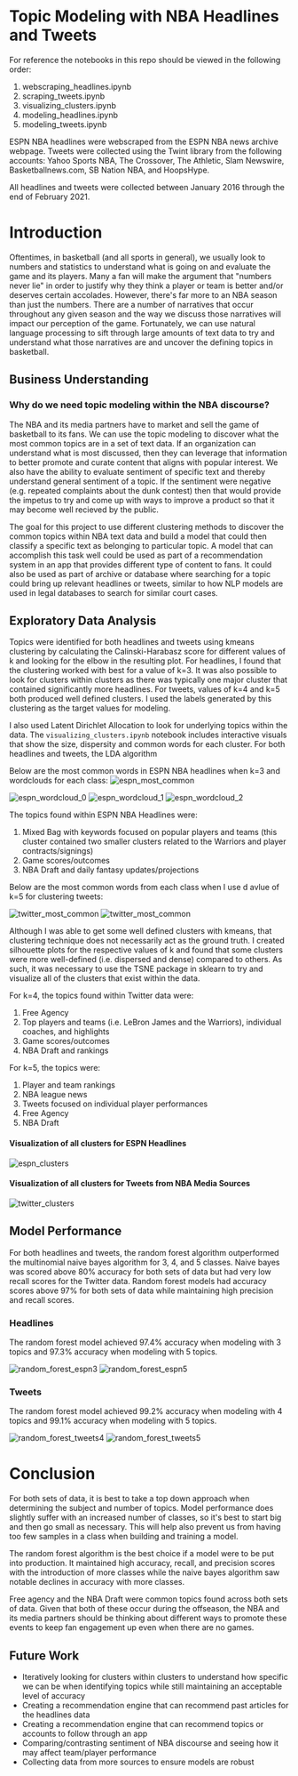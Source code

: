 # Topic Modeling with NBA Headlines and Tweets
For reference the notebooks in this repo should be viewed in the following order:
1. webscraping_headlines.ipynb
2. scraping_tweets.ipynb
3. visualizing_clusters.ipynb
4. modeling_headlines.ipynb
5. modeling_tweets.ipynb

ESPN NBA headlines were webscraped from the ESPN NBA news archive webpage.
Tweets were collected using the Twint library from the following accounts: Yahoo Sports NBA, The Crossover, The Athletic, Slam Newswire, Basketballnews.com, SB Nation NBA, and HoopsHype. 

All headlines and tweets were collected between January 2016 through the end of February 2021.

# Introduction
Oftentimes, in basketball (and all sports in general), we usually look to numbers and statistics to understand what is going on and evaluate the game and its players. Many a fan will make the argument that "numbers never lie" in order to justify why they think a player or team is better and/or deserves certain accolades. However, there's far more to an NBA season than just the numbers.  There are a number of narratives that occur throughout any given season and the way we discuss those narratives will impact our perception of the game. Fortunately, we can use natural language processing to sift through large amounts of text data to try and understand what those narratives are and uncover the defining topics in basketball. 

## Business Understanding

### Why do we need topic modeling within the NBA discourse?
The NBA and its media partners have to market and sell the game of basketball to its fans. We can use the topic modeling to discover what the most common topics are in a set of text data. If an organization can understand what is most discussed, then they can leverage that information to better promote and curate content that aligns with popular interest. We also have the ability to evaluate sentiment of specific text and thereby understand general sentiment of a topic. If the sentiment were negative (e.g. repeated complaints about the dunk contest) then that would provide the impetus to try and come up with ways to improve a product so that it may become well recieved by the public.

The goal for this project to use different clustering methods to discover the common topics within NBA text data and build a model that could then classify a specific text as belonging to particular topic.  A model that can accomplish this task well could be used as part of a recommendation system in an app that provides different type of content to fans. It could also be used as part of archive or database where searching for a topic could bring up relevant headlines or tweets, similar to how NLP models are used in legal databases to search for similar court cases.

## Exploratory Data Analysis

Topics were identified for both headlines and tweets using kmeans clustering by calculating the Calinski-Harabasz score for different values of k and looking for the elbow in the resulting plot.  For headlines, I found that the clustering worked with best for a value of k=3. It was also possible to look for clusters within clusters as there was typically one major cluster that contained significantly more headlines. For tweets, values of k=4 and k=5 both produced well defined clusters. I used the labels generated by this clustering as the target values for modeling.

I also used Latent Dirichlet Allocation to look for underlying topics within the data. The `visualizing_clusters.ipynb` notebook includes interactive visuals that show the size, dispersity and common words for each cluster. For both headlines and tweets, the LDA algorithm 

Below are the most common words in ESPN NBA headlines when k=3 and wordclouds for each class:
![espn_most_common](images/espn_most_common_words_three_classes.png)

![espn_wordcloud_0](images/group_zero_wordcloud.png)
![espn_wordcloud_1](images/group_one_wordcloud.png)
![espn_wordcloud_2](images/group_two_wordcloud.png)

The topics found within ESPN NBA Headlines were:
1. Mixed Bag with keywords focused on popular players and teams (this cluster contained two smaller clusters related to the Warriors and player contracts/signings)
2. Game scores/outcomes
3. NBA Draft and daily fantasy updates/projections

Below are the most common words from each class when I use d avlue of k=5 for clustering tweets:

![twitter_most_common](images/twitter_most_common_words_first_three_classes.png)
![twitter_most_common](images/twitter_most_common_words_last_two_classes.png)

Although I was able to get some well defined clusters with kmeans, that clustering technique does not necessarily act as the ground truth. I created silhouette plots for the respective values of k and found that some clusters were more well-defined (i.e. dispersed and dense) compared to others. As such, it was necessary to use the TSNE package in sklearn to try and visualize all of the clusters that exist within the data.

For k=4, the topics found within Twitter data were:
1. Free Agency
2. Top players and teams (i.e. LeBron James and the Warriors), individual coaches, and highlights
3. Game scores/outcomes
4. NBA Draft and rankings

For k=5, the topics were:
1. Player and team rankings
2. NBA league news
3. Tweets focused on individual player performances
4. Free Agency
5. NBA Draft

#### Visualization of all clusters for ESPN Headlines

![espn_clusters](images/espn_2d.png)

#### Visualization of all clusters for Tweets from NBA Media Sources

![twitter_clusters](images/nba_tweets_2d.png)

## Model Performance
For both headlines and tweets, the random forest algorithm outperformed the multinomial naive bayes algorithm for 3, 4, and 5 classes. Naive bayes was scored above 80% accuracy for both sets of data but had very low recall scores for the Twitter data. Random forest models had accuracy scores above 97% for both sets of data while maintaining high precision and recall scores.

### Headlines

The random forest model achieved 97.4% accuracy when modeling with 3 topics and 97.3% accuracy when modeling with 5 topics.

![random_forest_espn3](images/random_forest_vanilla_conf_matrix.png)
![random_forest_espn5](images/random_forest_vanilla_five_classes_conf_matrix.png)


### Tweets

The random forest model achieved 99.2% accuracy when modeling with 4 topics and 99.1% accuracy when modeling with 5 topics.

![random_forest_tweets4](images/tweets_random_forest_conf_matrix_4_classes.png)
![random_forest_tweets5](images/tweets_random_forest_conf_matrix_5_classes.png)

# Conclusion
For both sets of data, it is best to take a top down approach when determining the subject and number of topics. Model performance does slightly suffer with an increased number of classes, so it's best to start big and then go small as necessary. This will help also prevent us from having too few samples in a class when building and training a model.

The random forest algorithm is the best choice if a model were to be put into production. It maintained high accuracy, recall, and precision scores with the introduction of more classes while the naive bayes algorithm saw notable declines in accuracy with more classes.

Free agency and the NBA Draft were common topics found across both sets of data. Given that both of these occur during the offseason, the NBA and its media partners should be thinking about different ways to promote these events to keep fan engagement up even when there are no games.





## Future Work
- Iteratively looking for clusters within clusters to understand how specific we can be when identifying topics while still maintaining an acceptable level of accuracy
- Creating a recommendation engine that can recommend past articles for the headlines data
- Creating a recommendation engine that can recommend topics or accounts to follow through an app
- Comparing/contrasting sentiment of NBA discourse and seeing how it may affect team/player performance
- Collecting data from more sources to ensure models are robust 
